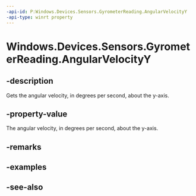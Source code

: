 ----api-id: P:Windows.Devices.Sensors.GyrometerReading.AngularVelocityY
-api-type: winrt property
---<!-- Property syntaxpublic double AngularVelocityY { get; }--># Windows.Devices.Sensors.GyrometerReading.AngularVelocityY## -descriptionGets the angular velocity, in degrees per second, about the y-axis.## -property-valueThe angular velocity, in degrees per second, about the y-axis.## -remarks## -examples## -see-also